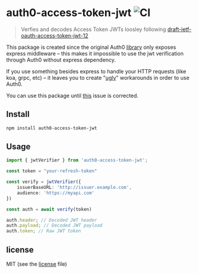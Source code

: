# auth0-access-token-jwt ![CI](https://github.com/markelog/auth0-access-token-jwt/actions/workflows/main.yml/badge.svg)

> Verfies and decodes Access Token JWTs loosley following [draft-ietf-oauth-access-token-jwt-12](https://tools.ietf.org/html/draft-ietf-oauth-access-token-jwt-12)

This package is created since the original Auth0 [library](https://github.com/auth0/node-oauth2-jwt-beare) only exposes express middleware – this makes it impossible to use the jwt verification through Auth0 without express dependency.

If you use something besides express to handle your HTTP requests (like koa, grpc, etc) – it leaves you to create "[ugly](https://github.com/auth0/node-oauth2-jwt-bearer/issues/49)" workarounds in order to use Auth0.

You can use this package until [this](https://github.com/auth0/node-oauth2-jwt-bearer/issues/75) issue is corrected.

## Install
```sh
npm install auth0-access-token-jwt
```

## Usage

```ts
import { jwtVerifier } from 'auth0-access-token-jwt';

const token = "your-refresh-token"

const verify = jwtVerifier({
	issuerBaseURL: 'http://issuer.example.com',
	audience: 'https://myapi.com'
})

const auth = await verify(token)

auth.header; // Decoded JWT header
auth.payload; // Decoded JWT payload
auth.token; // Raw JWT token

```

## license

MIT (see the [license](license) file)
